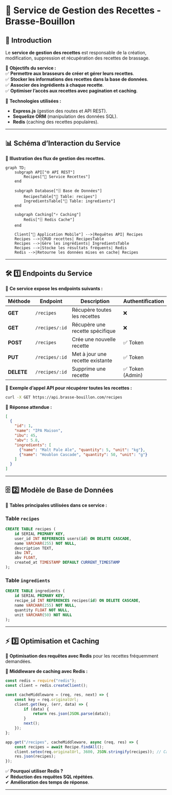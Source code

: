 # 📖 **Service de Gestion des Recettes - Brasse-Bouillon**  

## 📌 **Introduction**  

Le **service de gestion des recettes** est responsable de la création, modification, suppression et récupération des recettes de brassage.  

📌 **Objectifs du service :**  
✅ **Permettre aux brasseurs de créer et gérer leurs recettes**.  
✅ **Stocker les informations des recettes dans la base de données**.  
✅ **Associer des ingrédients à chaque recette**.  
✅ **Optimiser l’accès aux recettes avec pagination et caching**.  

📌 **Technologies utilisées :**  

- **Express.js** (gestion des routes et API REST).  
- **Sequelize ORM** (manipulation des données SQL).  
- **Redis** (caching des recettes populaires).  

---

## 📊 **Schéma d’Interaction du Service**

📌 **Illustration des flux de gestion des recettes.**  

```mermaid
graph TD;
    subgraph API["🌐 API REST"]
        Recipes["📖 Service Recettes"]
    end

    subgraph Database["🗄️ Base de Données"]
        RecipesTable["📂 Table: recipes"]
        IngredientsTable["🍺 Table: ingredients"]
    end

    subgraph Caching["⚡ Caching"]
        Redis["🗄️ Redis Cache"]
    end

    Client["📱 Application Mobile"] -->|Requêtes API| Recipes
    Recipes -->|CRUD recettes| RecipesTable
    Recipes -->|Gère les ingrédients| IngredientsTable
    Recipes -->|Stocke les résultats fréquents| Redis
    Redis -->|Retourne les données mises en cache| Recipes
```

---

## **🛠️ 1️⃣ Endpoints du Service**

📌 **Ce service expose les endpoints suivants :**  

| Méthode | Endpoint | Description | Authentification |
|---------|------------|-------------|----------------|
| **GET** | `/recipes` | Récupère toutes les recettes | ❌ |
| **GET** | `/recipes/:id` | Récupère une recette spécifique | ❌ |
| **POST** | `/recipes` | Crée une nouvelle recette | ✅ Token |
| **PUT** | `/recipes/:id` | Met à jour une recette existante | ✅ Token |
| **DELETE** | `/recipes/:id` | Supprime une recette | ✅ Token (Admin) |

📌 **Exemple d’appel API pour récupérer toutes les recettes :**  

```bash
curl -X GET https://api.brasse-bouillon.com/recipes
```

📌 **Réponse attendue :**  

```json
[
  {
    "id": 1,
    "name": "IPA Maison",
    "ibu": 45,
    "abv": 5.8,
    "ingredients": [
      {"name": "Malt Pale Ale", "quantity": 5, "unit": "kg"},
      {"name": "Houblon Cascade", "quantity": 50, "unit": "g"}
    ]
  }
]
```

---

## **🗄️ 2️⃣ Modèle de Base de Données**

📌 **Tables principales utilisées dans ce service :**  

### **Table `recipes`**

```sql
CREATE TABLE recipes (
    id SERIAL PRIMARY KEY,
    user_id INT REFERENCES users(id) ON DELETE CASCADE,
    name VARCHAR(255) NOT NULL,
    description TEXT,
    ibu INT,
    abv FLOAT,
    created_at TIMESTAMP DEFAULT CURRENT_TIMESTAMP
);
```

### **Table `ingredients`**

```sql
CREATE TABLE ingredients (
    id SERIAL PRIMARY KEY,
    recipe_id INT REFERENCES recipes(id) ON DELETE CASCADE,
    name VARCHAR(255) NOT NULL,
    quantity FLOAT NOT NULL,
    unit VARCHAR(50) NOT NULL
);
```

---

## **⚡ 3️⃣ Optimisation et Caching**

📌 **Optimisation des requêtes avec Redis** pour les recettes fréquemment demandées.  

📌 **Middleware de caching avec Redis :**  

```javascript
const redis = require("redis");
const client = redis.createClient();

const cacheMiddleware = (req, res, next) => {
    const key = req.originalUrl;
    client.get(key, (err, data) => {
        if (data) {
            return res.json(JSON.parse(data));
        }
        next();
    });
};

app.get("/recipes", cacheMiddleware, async (req, res) => {
    const recipes = await Recipe.findAll();
    client.setex(req.originalUrl, 3600, JSON.stringify(recipes)); // Cache pour 1h
    res.json(recipes);
});
```

✅ **Pourquoi utiliser Redis ?**  
✔ **Réduction des requêtes SQL répétées**.  
✔ **Amélioration des temps de réponse**.  

---

